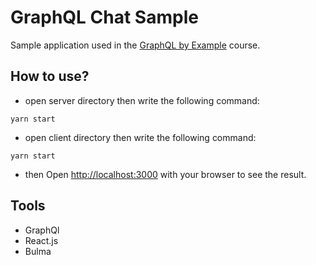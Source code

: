 # GraphQL Chat Sample

Sample application used in the [GraphQL by Example](https://bit.ly/graphql-by-example) course.

## How to use?
- open server directory then write the following command:

```
yarn start 
```
- open client directory then write the following command:

```
yarn start 
```
- then Open [http://localhost:3000](http://localhost:3000) with your browser to see the result.

## Tools
- GraphQl
- React.js
- Bulma
